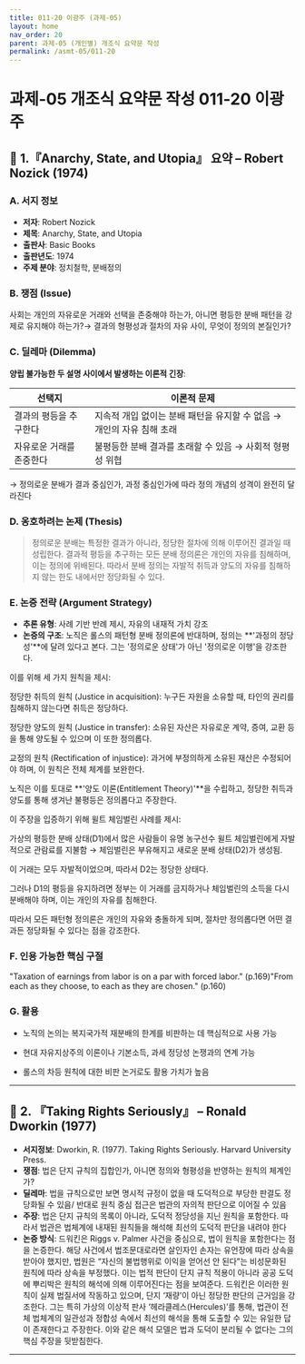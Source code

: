 ```yaml
---
title: 011-20 이광주 (과제-05)
layout: home
nav_order: 20
parent: 과제-05 (개인별) 개조식 요약문 작성
permalink: /asmt-05/011-20
---
```


# 과제-05 개조식 요약문 작성 011-20 이광주

## 📘 1.『Anarchy, State, and Utopia』 요약 – Robert Nozick (1974)

### A. 서지 정보  
- **저자**: Robert Nozick
- **제목**: Anarchy, State, and Utopia
- **출판사**: Basic Books
- **출판년도**: 1974
- **주제 분야**: 정치철학, 분배정의


### B. 쟁점 (Issue)  
사회는 개인의 자유로운 거래와 선택을 존중해야 하는가, 아니면 평등한 분배 패턴을 강제로 유지해야 하는가?→ 결과의 형평성과 절차의 자유 사이, 무엇이 정의의 본질인가?

### C. 딜레마 (Dilemma)  
**양립 불가능한 두 설명 사이에서 발생하는 이론적 긴장**:

| 선택지 | 이론적 문제 |
|--------|-------------|
| 결과의 평등을 추구한다 | 지속적 개입 없이는 분배 패턴을 유지할 수 없음 → 개인의 자유 침해 초래 |
| 자유로운 거래를 존중한다 | 불평등한 분배 결과를 초래할 수 있음 → 사회적 형평성 위협 |

→ 정의로운 분배가 결과 중심인가, 과정 중심인가에 따라 정의 개념의 성격이 완전히 달라진다


### D. 옹호하려는 논제 (Thesis)  
> 정의로운 분배는 특정한 결과가 아니라, 정당한 절차에 의해 이루어진 결과일 때 성립한다. 결과적 평등을 추구하는 모든 분배 정의론은 개인의 자유를 침해하며, 이는 정의에 위배된다. 따라서 분배 정의는 자발적 취득과 양도의 자유를 침해하지 않는 한도 내에서만 정당화될 수 있다.

### E. 논증 전략 (Argument Strategy)  
- **추론 유형**: 사례 기반 반례 제시, 자유의 내재적 가치 강조  
- **논증의 구조**:
 노직은 롤스의 패턴형 분배 정의론에 반대하며, 정의는 **'과정의 정당성'**에 달려 있다고 본다. 그는 '정의로운 상태'가 아닌 '정의로운 이행'을 강조한다.

이를 위해 세 가지 원칙을 제시:

정당한 취득의 원칙 (Justice in acquisition): 누구든 자원을 소유할 때, 타인의 권리를 침해하지 않는다면 취득은 정당하다.

정당한 양도의 원칙 (Justice in transfer): 소유된 자산은 자유로운 계약, 증여, 교환 등을 통해 양도될 수 있으며 이 또한 정의롭다.

교정의 원칙 (Rectification of injustice): 과거에 부정의하게 소유된 재산은 수정되어야 하며, 이 원칙은 전체 체계를 보완한다.

노직은 이를 토대로 **'양도 이론(Entitlement Theory)'**을 수립하고, 정당한 취득과 양도를 통해 생겨난 불평등은 정의롭다고 주장한다.

이 주장을 입증하기 위해 윌트 체임벌린 사례를 제시:

가상의 평등한 분배 상태(D1)에서 많은 사람들이 유명 농구선수 윌트 체임벌린에게 자발적으로 관람료를 지불함 → 체임벌린은 부유해지고 새로운 분배 상태(D2)가 생성됨.

이 거래는 모두 자발적이었으며, 따라서 D2는 정당한 상태다.

그러나 D1의 평등을 유지하려면 정부는 이 거래를 금지하거나 체임벌린의 소득을 다시 분배해야 하며, 이는 개인의 자유를 침해한다.

따라서 모든 패턴형 정의론은 개인의 자유와 충돌하게 되며, 절차만 정의롭다면 어떤 결과든 정당화될 수 있다는 점을 강조한다.


### F. 인용 가능한 핵심 구절
"Taxation of earnings from labor is on a par with forced labor." (p.169)"From each as they choose, to each as they are chosen." (p.160)

### G. 활용
- 노직의 논의는 복지국가적 재분배의 한계를 비판하는 데 핵심적으로 사용 가능

- 현대 자유지상주의 이론이나 기본소득, 과세 정당성 논쟁과의 연계 가능

- 롤스의 차등 원칙에 대한 비판 논거로도 활용 가치가 높음



---

## 📘 2.  『Taking Rights Seriously』 – Ronald Dworkin (1977)

- **서지정보**: Dworkin, R. (1977). Taking Rights Seriously. Harvard University Press.
- **쟁점**: 법은 단지 규칙의 집합인가, 아니면 정의와 형평성을 반영하는 원칙의 체계인가?
- **딜레마**: 법을 규칙으로만 보면 명시적 규정이 없을 때 도덕적으로 부당한 판결도 정당화될 수 있음/ 반대로 원칙 중심 접근은 법관의 자의적 판단으로 이어질 수 있음 
- **주장**: 법은 단지 규칙의 목록이 아니라, 도덕적 정당성을 지닌 원칙을 포함한다. 따라서 법관은 법체계에 내재된 원칙들을 해석해 최선의 도덕적 판단을 내려야 한다
- **논증 방식**: 드워킨은 Riggs v. Palmer 사건을 중심으로, 법이 원칙을 포함한다는 점을 논증한다. 해당 사건에서 법조문대로라면 살인자인 손자는 유언장에 따라 상속을 받아야 했지만, 법원은 “자신의 불법행위로 이익을 얻어선 안 된다”는 비성문화된 원칙에 따라 상속을 부정했다. 이는 법적 판단이 단지 규칙 적용이 아니라 공공 도덕에 뿌리박은 원칙의 해석에 의해 이루어진다는 점을 보여준다. 드워킨은 이러한 원칙이 실제 법질서에 작동하고 있으며, 단지 ‘재량’이 아닌 정당한 판단의 근거임을 강조한다.
그는 특히 가상의 이상적 판사 ‘헤라클레스(Hercules)’를 통해, 법관이 전체 법체계의 일관성과 정합성 속에서 최선의 해석을 통해 도출할 수 있는 유일한 답이 존재한다고 주장한다. 이와 같은 해석 모델은 법과 도덕이 분리될 수 없다는 그의 핵심 주장을 뒷받침한다.



---




